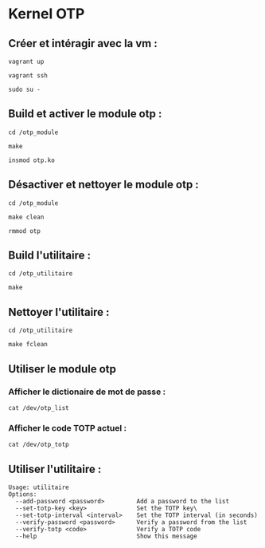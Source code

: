 # Kernel OTP

## Créer et intéragir avec la vm :

    vagrant up

    vagrant ssh

    sudo su -

## Build et activer le module otp :

    cd /otp_module

    make

    insmod otp.ko

## Désactiver et nettoyer le module otp :

    cd /otp_module

    make clean

    rmmod otp

## Build l'utilitaire :

    cd /otp_utilitaire

    make

## Nettoyer l'utilitaire :

    cd /otp_utilitaire

    make fclean

## Utiliser le module otp

### Afficher le dictionaire de mot de passe :

    cat /dev/otp_list

### Afficher le code TOTP actuel :

    cat /dev/otp_totp

## Utiliser l'utilitaire :

```
Usage: utilitaire
Options:
  --add-password <password>         Add a password to the list
  --set-totp-key <key>              Set the TOTP key\
  --set-totp-interval <interval>    Set the TOTP interval (in seconds)
  --verify-password <password>      Verify a password from the list
  --verify-totp <code>              Verify a TOTP code
  --help                            Show this message
```
